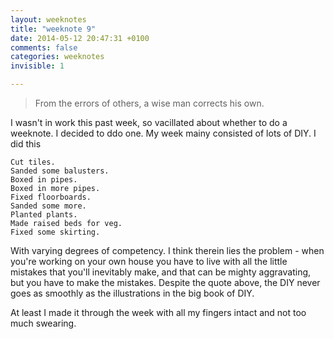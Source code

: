 ```yaml
---
layout: weeknotes
title: "weeknote 9"
date: 2014-05-12 20:47:31 +0100
comments: false
categories: weeknotes 
invisible: 1

---
```


> From the errors of others, a wise man corrects his own.

I wasn't in work this past week, so vacillated about whether to do a weeknote. I decided to ddo one. My week mainy consisted of lots of DIY. I did this

	Cut tiles.
	Sanded some balusters.
	Boxed in pipes.
	Boxed in more pipes.
	Fixed floorboards.
	Sanded some more.
	Planted plants.
	Made raised beds for veg.
	Fixed some skirting.
	
With varying degrees of competency. I think therein lies the problem - when you're working on your own house you have to live with all the little mistakes that you'll inevitably make, and that can be mighty aggravating, but you have to make the mistakes. Despite the quote above, the DIY never goes as smoothly as the illustrations in the big book of DIY.

At least I made it through the week with all my fingers intact and not too much swearing.

